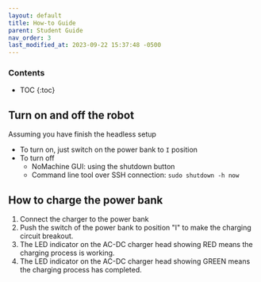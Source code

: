 ```yaml
---
layout: default
title: How-to Guide
parent: Student Guide
nav_order: 3
last_modified_at: 2023-09-22 15:37:48 -0500
---
```



### Contents
* TOC
{:toc}

## Turn on and off the robot

Assuming you have finish the headless setup
- To turn on, just switch on the power bank to `I` position
- To turn off
    - NoMachine GUI: using the shutdown button
    - Command line tool over SSH connection: `sudo shutdown -h now`

 
## How to charge the power bank
1. Connect the charger to the power bank
2. Push the switch of the power bank to position "I" to make the charging circuit breakout. 
3. The LED indicator on the AC-DC charger head showing RED means the charging process is working. 
4. The LED indicator on the AC-DC charger head showing GREEN means the charging process has completed. 